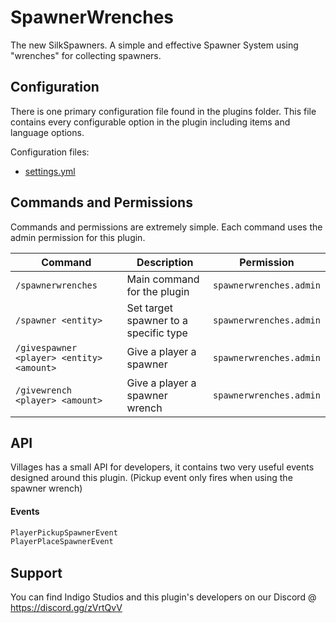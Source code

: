 # SpawnerWrenches
The new SilkSpawners. A simple and effective Spawner System using "wrenches" for collecting spawners.

## Configuration
There is one primary configuration file found in the plugins folder. This file contains every configurable option in the plugin including items and language options.

Configuration files:
- [settings.yml](https://github.com/Official-Indigo-Studios/SpawnerWrenches/blob/master/src/main/resources/settings.yml "Settings.yml")

## Commands and Permissions
Commands and permissions are extremely simple. Each command uses the admin permission for this plugin.

Command | Description | Permission
--- | --- | ---
`/spawnerwrenches` | Main command for the plugin | `spawnerwrenches.admin`
`/spawner <entity>` | Set target spawner to a specific type | `spawnerwrenches.admin`
`/givespawner <player> <entity> <amount>` | Give a player a spawner | `spawnerwrenches.admin`
`/givewrench <player> <amount>` | Give a player a spawner wrench | `spawnerwrenches.admin`

## API
Villages has a small API for developers, it contains two very useful events designed around this plugin. (Pickup event only fires when using the spawner wrench)

#### Events
```java
PlayerPickupSpawnerEvent
PlayerPlaceSpawnerEvent
```

## Support
You can find Indigo Studios and this plugin's developers on our Discord @ https://discord.gg/zVrtQvV
